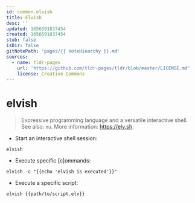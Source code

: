 ```yaml
---
id: common.elvish
title: Elvish
desc: ''
updated: 1656591837454
created: 1656591837454
stub: false
isDir: false
gitNotePath: 'pages/{{ noteHiearchy }}.md'
sources:
  - name: tldr-pages
    url: 'https://github.com/tldr-pages/tldr/blob/master/LICENSE.md'
    license: Creative Commons
---
```

# elvish

> Expressive programming language and a versatile interactive shell.
> See also: `nu`.
> More information: <https://elv.sh>.

- Start an interactive shell session:

`elvish`

- Execute specific [c]ommands:

`elvish -c "{{echo 'elvish is executed'}}"`

- Execute a specific script:

`elvish {{path/to/script.elv}}`

